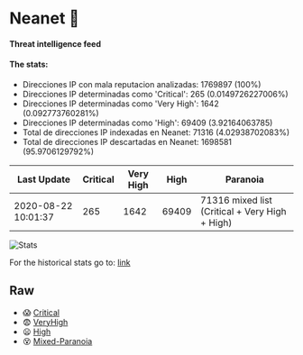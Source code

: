 # Neanet :hocho:
#### Threat intelligence feed
#### The stats:

- Direcciones IP con mala reputacion analizadas: 1769897 (100%)
- Direcciones IP determinadas como 'Critical':  265 (0.0149726227006%)
- Direcciones IP determinadas como 'Very High':  1642 (0.092773760281%)
- Direcciones IP determinadas como 'High':  69409 (3.92164063785)
- Total de direcciones IP indexadas en Neanet:  71316 (4.02938702083%)
- Total de direcciones IP descartadas en Neanet:  1698581 (95.9706129792%)

| Last Update | Critical | Very High | High | Paranoia |
| --- | --- | --- | --- | --- |
| 2020-08-22 10:01:37 | 265 | 1642 | 69409 | 71316 mixed list (Critical + Very High + High)|

![Stats](https://docs.google.com/spreadsheets/d/e/2PACX-1vSnaNMIXVabIpDJjufMlzH7poXnshF3mgd8Is1g9ytUEzVsP5my4Trn8f-xkoLLQ38xpL3HtmUexLo6/pubchart?oid=501124687&format=image)

For the historical stats go to: [link](/stats.csv)
## Raw
- :scream: [Critical](https://raw.githubusercontent.com/JavaGarcia/Neanet/master/blacklists/neanet_critical.txt)
- :fearful: [VeryHigh](https://raw.githubusercontent.com/JavaGarcia/Neanet/master/blacklists/neanet_veryHigh.txtt)
- :frowning: [High](https://raw.githubusercontent.com/JavaGarcia/Neanet/master/blacklists/neanet_high.txt)
- :dizzy_face: [Mixed-Paranoia](https://raw.githubusercontent.com/JavaGarcia/Neanet/master/blacklists/neanet_all.txt)












































































































































































































































































































































































